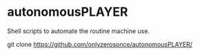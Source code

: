 # autonomousPLAYER
Shell scripts to automate the routine machine use.

git clone https://github.com/onlyzerosonce/autonomousPLAYER/

